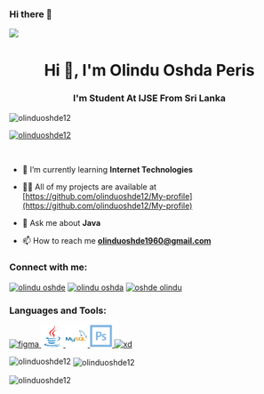 ### Hi there 👋
<img src ="https://learnwithshikha.com/wp-content/uploads/2021/01/web-deve.png">
<h1 align="center">Hi 👋, I'm Olindu Oshda Peris</h1>
<h3 align="center">I'm Student At IJSE From Sri Lanka</h3>

<p align="left"> <img src="https://komarev.com/ghpvc/?username=olinduoshde12&label=Profile%20views&color=0e75b6&style=flat" alt="olinduoshde12" /> </p>

<p align="left"> <a href="https://github.com/ryo-ma/github-profile-trophy"><img src="https://github-profile-trophy.vercel.app/?username=olinduoshde12" alt="olinduoshde12" /></a> </p>

<p align="left"> <a href="https://twitter.com/" target="blank"><img src="https://img.shields.io/twitter/follow/?logo=twitter&style=for-the-badge" alt="" /></a> </p>

- 🌱 I’m currently learning **Internet Technologies**

- 👨‍💻 All of my projects are available at [https://github.com/olinduoshde12/My-profile](https://github.com/olinduoshde12/My-profile)

- 💬 Ask me about **Java**

- 📫 How to reach me **olinduoshde1960@gmail.com**

<h3 align="left">Connect with me:</h3>
<p align="left">
<a href="https://linkedin.com/in/olindu oshde" target="blank"><img align="center" src="https://raw.githubusercontent.com/rahuldkjain/github-profile-readme-generator/master/src/images/icons/Social/linked-in-alt.svg" alt="olindu oshde" height="30" width="40" /></a>
<a href="https://fb.com/olindu oshda" target="blank"><img align="center" src="https://raw.githubusercontent.com/rahuldkjain/github-profile-readme-generator/master/src/images/icons/Social/facebook.svg" alt="olindu oshda" height="30" width="40" /></a>
<a href="https://instagram.com/oshde olindu" target="blank"><img align="center" src="https://raw.githubusercontent.com/rahuldkjain/github-profile-readme-generator/master/src/images/icons/Social/instagram.svg" alt="oshde olindu" height="30" width="40" /></a>
</p>

<h3 align="left">Languages and Tools:</h3>
<p align="left"> <a href="https://www.figma.com/" target="_blank" rel="noreferrer"> <img src="https://www.vectorlogo.zone/logos/figma/figma-icon.svg" alt="figma" width="40" height="40"/> </a> <a href="https://www.java.com" target="_blank" rel="noreferrer"> <img src="https://raw.githubusercontent.com/devicons/devicon/master/icons/java/java-original.svg" alt="java" width="40" height="40"/> </a> <a href="https://www.mysql.com/" target="_blank" rel="noreferrer"> <img src="https://raw.githubusercontent.com/devicons/devicon/master/icons/mysql/mysql-original-wordmark.svg" alt="mysql" width="40" height="40"/> </a> <a href="https://www.photoshop.com/en" target="_blank" rel="noreferrer"> <img src="https://raw.githubusercontent.com/devicons/devicon/master/icons/photoshop/photoshop-line.svg" alt="photoshop" width="40" height="40"/> </a> <a href="https://www.adobe.com/products/xd.html" target="_blank" rel="noreferrer"> <img src="https://cdn.worldvectorlogo.com/logos/adobe-xd.svg" alt="xd" width="40" height="40"/> </a> </p>

<p><img align="left" src="https://github-readme-stats.vercel.app/api/top-langs?username=olinduoshde12&show_icons=true&locale=en&layout=compact" alt="olinduoshde12" /></p>

<p>&nbsp;<img align="center" src="https://github-readme-stats.vercel.app/api?username=olinduoshde12&show_icons=true&locale=en" alt="olinduoshde12" /></p>

<p><img align="center" src="https://github-readme-streak-stats.herokuapp.com/?user=olinduoshde12&" alt="olinduoshde12" /></p>





<!--
**olinduoshde12/olinduoshde12** is a ✨ _special_ ✨ repository because its `README.md` (this file) appears on your GitHub profile.

Here are some ideas to get you started:

- 🔭 I’m currently working on ...
- 🌱 I’m currently learning ...
- 👯 I’m looking to collaborate on ...
- 🤔 I’m looking for help with ...
- 💬 Ask me about ...
- 📫 How to reach me: ...
- 😄 Pronouns: ...
- ⚡ Fun fact: ...
-->
